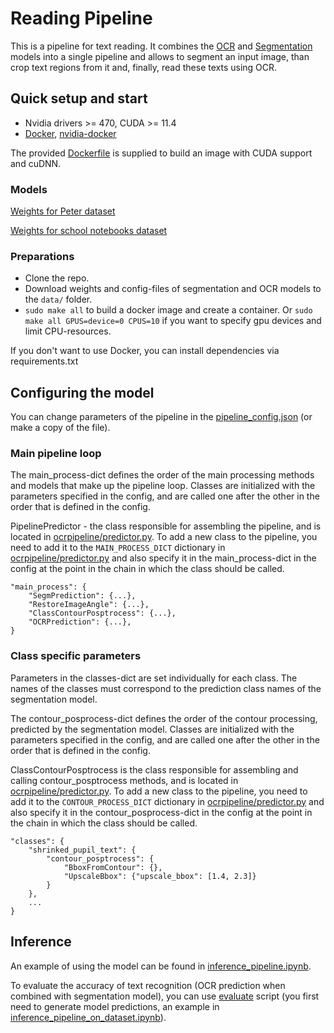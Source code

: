 # Reading Pipeline

This is a pipeline for text reading. It combines the [OCR](https://github.com/ai-forever/OCR-model) and [Segmentation](https://github.com/ai-forever/SEGM-model) models into a single pipeline and allows to segment an input image, than crop text regions from it and, finally, read these texts using OCR.


## Quick setup and start

- Nvidia drivers >= 470, CUDA >= 11.4
- [Docker](https://docs.docker.com/engine/install/ubuntu/), [nvidia-docker](https://github.com/NVIDIA/nvidia-docker)

The provided [Dockerfile](Dockerfile) is supplied to build an image with CUDA support and cuDNN.

### Models

[Weights for Peter dataset](https://huggingface.co/sberbank-ai/ReadingPipeline-Peter)

[Weights for school notebooks dataset](https://huggingface.co/sberbank-ai/ReadingPipeline-tetradi)

### Preparations

- Clone the repo.
- Download weights and config-files of segmentation and OCR models to the `data/` folder.
- `sudo make all` to build a docker image and create a container.
   Or `sudo make all GPUS=device=0 CPUS=10` if you want to specify gpu devices and limit CPU-resources.

If you don't want to use Docker, you can install dependencies via requirements.txt

## Configuring the model

You can change parameters of the pipeline in the [pipeline_config.json](scripts/pipeline_config.json) (or make a copy of the file).

### Main pipeline loop

The main_process-dict defines the order of the main processing methods and models that make up the pipeline loop. Classes are initialized with the parameters specified in the config, and are called one after the other in the order that is defined in the config.

PipelinePredictor - the class responsible for assembling the pipeline, and is located in [ocrpipeline/predictor.py](ocrpipeline/predictor.py). To add a new class to the pipeline, you need to add it to the `MAIN_PROCESS_DICT` dictionary in [ocrpipeline/predictor.py](ocrpipeline/predictor.py) and also specify it in the main_process-dict in the config at the point in the chain in which the class should be called.

```
"main_process": {
    "SegmPrediction": {...},
    "RestoreImageAngle": {...},
    "ClassContourPosptrocess": {...},
    "OCRPrediction": {...},
}
```

### Class specific parameters

Parameters in the classes-dict are set individually for each class. The names of the classes must correspond to the prediction class names of the segmentation model.

The contour_posprocess-dict defines the order of the contour processing, predicted by the segmentation model. Classes are initialized with the parameters specified in the config, and are called one after the other in the order that is defined in the config.

ClassContourPosptrocess is the class responsible for assembling and calling contour_posptrocess methods, and is located in [ocrpipeline/predictor.py](ocrpipeline/predictor.py). To add a new class to the pipeline, you need to add it to the `CONTOUR_PROCESS_DICT` dictionary in [ocrpipeline/predictor.py](ocrpipeline/predictor.py) and also specify it in the contour_posprocess-dict in the config at the point in the chain in which the class should be called.

```
"classes": {
    "shrinked_pupil_text": {
        "contour_posptrocess": {
            "BboxFromContour": {},
            "UpscaleBbox": {"upscale_bbox": [1.4, 2.3]}
        }
    },
	...
}
```

## Inference

An example of using the model can be found in [inference_pipeline.ipynb](scripts/inference_pipeline.ipynb).

To evaluate the accuracy of text recognition (OCR prediction when combined with segmentation model), you can use [evaluate](scripts/evaluate.py) script (you first need to generate model predictions, an example in [inference_pipeline_on_dataset.ipynb](scripts/inference_pipeline_on_dataset.ipynb)).

